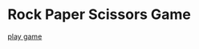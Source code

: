 # Rock Paper Scissors Game

<a href="https://yogi0808.github.io/rock-paper-scissors-game/">play game</a>
